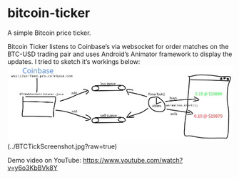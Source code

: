 # bitcoin-ticker
A simple Bitcoin price ticker.

Bitcoin Ticker listens to Coinbase’s via websocket for order matches on the BTC-USD trading pair and uses Android’s Animator framework to display the updates. I tried to sketch it’s workings below:
![alt text](https://github.com/hieblmi/bitcoin-ticker/blob/master/BTCTickScreenshot.jpg?raw=true)(../BTCTickScreenshot.jpg?raw=true)


Demo video on YouTube: https://www.youtube.com/watch?v=y6o3KbBVk8Y
